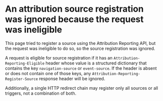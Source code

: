 # An attribution source registration was ignored because the request was ineligible

This page tried to register a source using the Attribution Reporting API, but the request was ineligible to do so, so the source registration was ignored.

A request is eligible for source registration if it has an `Attribution-Reporting-Eligible` header whose value is a structured dictionary that contains the key `navigation-source` or `event-source`. If the header is absent or does not contain one of those keys, any `Attribution-Reporting-Register-Source` response header will be ignored.

Additionally, a single HTTP redirect chain may register only all sources or all triggers, not a combination of both.
